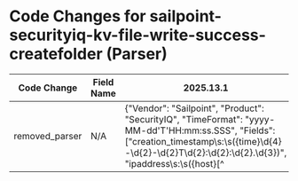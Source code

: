 # Code Changes for sailpoint-securityiq-kv-file-write-success-createfolder (Parser)

| Code Change | Field Name | 2025.13.1 | 2025.14.1 |
|-------------|------------|-----------|------------|
| removed_parser | N/A | {"Vendor": "Sailpoint", "Product": "SecurityIQ", "TimeFormat": "yyyy-MM-dd'T'HH:mm:ss.SSS", "Fields": ["creation_timestamp\s:\s({time}\d{4}-\d{2}-\d{2}T\d{2}:\d{2}:\d{2}.\d{3})", "ipaddress\s:\s({host}[^|]+) \|", "ipaddress\s:\s({dest_ip}\d{1,3}\.\d{1,3}\.\d{1,3}\.\d{1,3}) \|", "applicationtype\s:\s({app}[^|]+)\s\|", "fileextension\s:\s({file_ext}[^|]+)\s\|", "userfullname\s:\s({user_sid}(?=[^\\]+\\)({domain}[^\\]+)\\({user}[\w\.\-\!\#\^\~]{1,40}\$?)|(?:.+?))\s\|", "objectname\s:\s({file_name}[^|]+)\s\|", "\spath\s:\s({file_dir}[^|]+)\s\|", "subjecttype\s:\s({file_type}[^|]+)\s", "actiontype\s:\s({event_name}[^|]+)\sFolder\s\|"], "Name": "sailpoint-securityiq-kv-file-write-success-createfolder", "Conditions": ["| applicationtype : Netapp - CIFS |", "actiontype : Create Folder"], "ParserVersion": "v1.0.0"} | N/A |